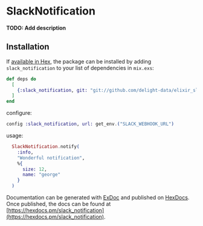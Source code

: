 # SlackNotification

**TODO: Add description**

## Installation

If [available in Hex](https://hex.pm/docs/publish), the package can be installed
by adding `slack_notification` to your list of dependencies in `mix.exs`:

```elixir
def deps do
  [
    {:slack_notification, git: "git://github.com/delight-data/elixir_slack_notification.git", branch: "master"}
  ]
end
```

configure:

```elixir
config :slack_notification, url: get_env.("SLACK_WEBHOOK_URL")
```

usage:

```elixir
  SlackNotification.notify(
    :info,
    "Wonderful notification",
    %{
      size: 12,
      name: "george"
    }
  )
```


Documentation can be generated with [ExDoc](https://github.com/elixir-lang/ex_doc)
and published on [HexDocs](https://hexdocs.pm). Once published, the docs can
be found at [https://hexdocs.pm/slack_notification](https://hexdocs.pm/slack_notification).

